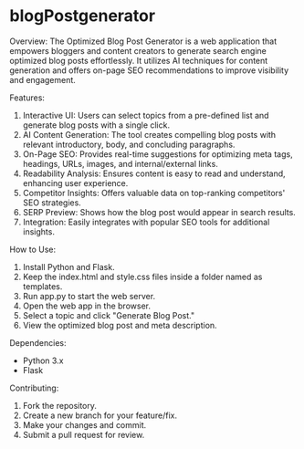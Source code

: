 # blogPostgenerator
Overview:
The Optimized Blog Post Generator is a web application that empowers bloggers and content creators to generate search engine optimized blog posts effortlessly. It utilizes AI techniques for content generation and offers on-page SEO recommendations to improve visibility and engagement.

Features:
1. Interactive UI: Users can select topics from a pre-defined list and generate blog posts with a single click.
2. AI Content Generation: The tool creates compelling blog posts with relevant introductory, body, and concluding paragraphs.
3. On-Page SEO: Provides real-time suggestions for optimizing meta tags, headings, URLs, images, and internal/external links.
4. Readability Analysis: Ensures content is easy to read and understand, enhancing user experience.
5. Competitor Insights: Offers valuable data on top-ranking competitors' SEO strategies.
6. SERP Preview: Shows how the blog post would appear in search results.
7. Integration: Easily integrates with popular SEO tools for additional insights.

How to Use:
1. Install Python and Flask.
2. Keep the index.html and style.css files inside a folder named as templates.
3. Run app.py to start the web server.
4. Open the web app in the browser.
5. Select a topic and click "Generate Blog Post."
6. View the optimized blog post and meta description.

Dependencies:
- Python 3.x
- Flask

Contributing:
1. Fork the repository.
2. Create a new branch for your feature/fix.
3. Make your changes and commit.
4. Submit a pull request for review.


